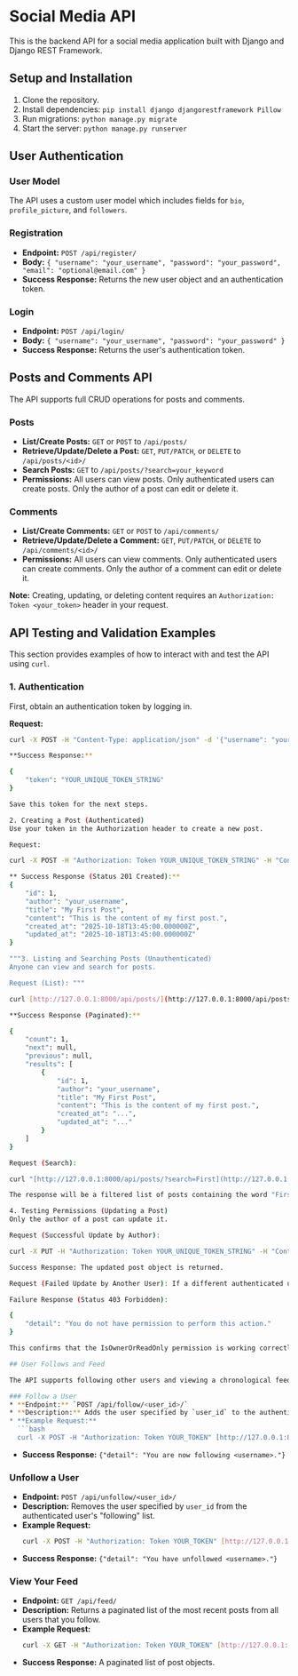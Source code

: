 # Social Media API

This is the backend API for a social media application built with Django and Django REST Framework.

## Setup and Installation

1.  Clone the repository.
2.  Install dependencies: `pip install django djangorestframework Pillow`
3.  Run migrations: `python manage.py migrate`
4.  Start the server: `python manage.py runserver`

## User Authentication

### User Model
The API uses a custom user model which includes fields for `bio`, `profile_picture`, and `followers`.

### Registration
* **Endpoint:** `POST /api/register/`
* **Body:** `{ "username": "your_username", "password": "your_password", "email": "optional@email.com" }`
* **Success Response:** Returns the new user object and an authentication token.

### Login
* **Endpoint:** `POST /api/login/`
* **Body:** `{ "username": "your_username", "password": "your_password" }`
* **Success Response:** Returns the user's authentication token.

## Posts and Comments API

The API supports full CRUD operations for posts and comments.

### Posts
* **List/Create Posts:** `GET` or `POST` to `/api/posts/`
* **Retrieve/Update/Delete a Post:** `GET`, `PUT/PATCH`, or `DELETE` to `/api/posts/<id>/`
* **Search Posts:** `GET` to `/api/posts/?search=your_keyword`
* **Permissions:** All users can view posts. Only authenticated users can create posts. Only the author of a post can edit or delete it.

### Comments
* **List/Create Comments:** `GET` or `POST` to `/api/comments/`
* **Retrieve/Update/Delete a Comment:** `GET`, `PUT/PATCH`, or `DELETE` to `/api/comments/<id>/`
* **Permissions:** All users can view comments. Only authenticated users can create comments. Only the author of a comment can edit or delete it.

**Note:** Creating, updating, or deleting content requires an `Authorization: Token <your_token>` header in your request.

## API Testing and Validation Examples

This section provides examples of how to interact with and test the API using `curl`.

### 1. Authentication

First, obtain an authentication token by logging in.

**Request:**
```bash
curl -X POST -H "Content-Type: application/json" -d '{"username": "your_username", "password": "your_password"}' [http://127.0.0.1:8000/api/login/](http://127.0.0.1:8000/api/login/)

**Success Response:**

{
    "token": "YOUR_UNIQUE_TOKEN_STRING"
}

Save this token for the next steps.

2. Creating a Post (Authenticated)
Use your token in the Authorization header to create a new post.

Request:

curl -X POST -H "Authorization: Token YOUR_UNIQUE_TOKEN_STRING" -H "Content-Type: application/json" -d '{"title": "My First Post", "content": "This is the content of my first post."}' [http://127.0.0.1:8000/api/posts/](http://127.0.0.1:8000/api/posts/)

** Success Response (Status 201 Created):**
{
    "id": 1,
    "author": "your_username",
    "title": "My First Post",
    "content": "This is the content of my first post.",
    "created_at": "2025-10-18T13:45:00.000000Z",
    "updated_at": "2025-10-18T13:45:00.000000Z"
}

"""3. Listing and Searching Posts (Unauthenticated)
Anyone can view and search for posts.

Request (List): """

curl [http://127.0.0.1:8000/api/posts/](http://127.0.0.1:8000/api/posts/)

**Success Response (Paginated):**

{
    "count": 1,
    "next": null,
    "previous": null,
    "results": [
        {
            "id": 1,
            "author": "your_username",
            "title": "My First Post",
            "content": "This is the content of my first post.",
            "created_at": "...",
            "updated_at": "..."
        }
    ]
}

Request (Search):

curl "[http://127.0.0.1:8000/api/posts/?search=First](http://127.0.0.1:8000/api/posts/?search=First)"

The response will be a filtered list of posts containing the word "First".

4. Testing Permissions (Updating a Post)
Only the author of a post can update it.

Request (Successful Update by Author):

curl -X PUT -H "Authorization: Token YOUR_UNIQUE_TOKEN_STRING" -H "Content-Type: application/json" -d '{"title": "My Updated Post", "content": "Updated content."}' [http://127.0.0.1:8000/api/posts/1/](http://127.0.0.1:8000/api/posts/1/)

Success Response: The updated post object is returned.

Request (Failed Update by Another User): If a different authenticated user (with a different token) tried to update post #1, they would receive the following error.

Failure Response (Status 403 Forbidden):

{
    "detail": "You do not have permission to perform this action."
}

This confirms that the IsOwnerOrReadOnly permission is working correctly.

## User Follows and Feed

The API supports following other users and viewing a chronological feed of their posts. All endpoints in this section require authentication.

### Follow a User
* **Endpoint:** `POST /api/follow/<user_id>/`
* **Description:** Adds the user specified by `user_id` to the authenticated user's "following" list.
* **Example Request:**
  ```bash
  curl -X POST -H "Authorization: Token YOUR_TOKEN" [http://127.0.0.1:8000/api/follow/2/](http://127.0.0.1:8000/api/follow/2/)
  ```
* **Success Response:** `{"detail": "You are now following <username>."}`

### Unfollow a User
* **Endpoint:** `POST /api/unfollow/<user_id>/`
* **Description:** Removes the user specified by `user_id` from the authenticated user's "following" list.
* **Example Request:**
  ```bash
  curl -X POST -H "Authorization: Token YOUR_TOKEN" [http://127.0.0.1:8000/api/unfollow/2/](http://127.0.0.1:8000/api/unfollow/2/)
  ```
* **Success Response:** `{"detail": "You have unfollowed <username>."}`

### View Your Feed
* **Endpoint:** `GET /api/feed/`
* **Description:** Returns a paginated list of the most recent posts from all users that you follow.
* **Example Request:**
  ```bash
  curl -X GET -H "Authorization: Token YOUR_TOKEN" [http://127.0.0.1:8000/api/feed/](http://127.0.0.1:8000/api/feed/)
  ```
* **Success Response:** A paginated list of post objects.

